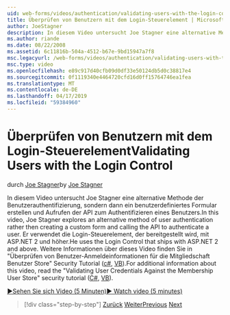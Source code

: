 ```yaml
---
uid: web-forms/videos/authentication/validating-users-with-the-login-control
title: Überprüfen von Benutzern mit dem Login-Steuerelement | Microsoft-Dokumentation
author: JoeStagner
description: In diesem Video untersucht Joe Stagner eine alternative Methode der Benutzerauthentifizierung, sondern dann ein benutzerdefiniertes Formular erstellen und Aufrufen der API zum Authentifizieren einer...
ms.author: riande
ms.date: 08/22/2008
ms.assetid: 6c11816b-504a-4512-b67e-9bd15947a7f8
msc.legacyurl: /web-forms/videos/authentication/validating-users-with-the-login-control
msc.type: video
ms.openlocfilehash: e89c917d40cfb09d0df33e50124db5d0c38817e4
ms.sourcegitcommit: 0f1119340e4464720cfd16d0ff15764746ea1fea
ms.translationtype: MT
ms.contentlocale: de-DE
ms.lasthandoff: 04/17/2019
ms.locfileid: "59384960"
---
```

# <a name="validating-users-with-the-login-control"></a><span data-ttu-id="746fe-103">Überprüfen von Benutzern mit dem Login-Steuerelement</span><span class="sxs-lookup"><span data-stu-id="746fe-103">Validating Users with the Login Control</span></span>

<span data-ttu-id="746fe-104">durch [Joe Stagner](https://github.com/JoeStagner)</span><span class="sxs-lookup"><span data-stu-id="746fe-104">by [Joe Stagner](https://github.com/JoeStagner)</span></span>

<span data-ttu-id="746fe-105">In diesem Video untersucht Joe Stagner eine alternative Methode der Benutzerauthentifizierung, sondern dann ein benutzerdefiniertes Formular erstellen und Aufrufen der API zum Authentifizieren eines Benutzers.</span><span class="sxs-lookup"><span data-stu-id="746fe-105">In this video, Joe Stagner explores an alternative method of user authentication rather then creating a custom form and calling the API to authenticate a user.</span></span> <span data-ttu-id="746fe-106">Er verwendet die Login-Steuerelement, der bereitgestellt wird, mit ASP.NET 2 und höher.</span><span class="sxs-lookup"><span data-stu-id="746fe-106">He uses the Login Control that ships with ASP.NET 2 and above.</span></span> <span data-ttu-id="746fe-107">Weitere Informationen über dieses Video finden Sie in "Überprüfen von Benutzer-Anmeldeinformationen für die Mitgliedschaft Benutzer Store" Security Tutorial ([c#](../../overview/older-versions-security/membership/validating-user-credentials-against-the-membership-user-store-cs.md), [VB](../../overview/older-versions-security/membership/validating-user-credentials-against-the-membership-user-store-vb.md)).</span><span class="sxs-lookup"><span data-stu-id="746fe-107">For additional information about this video, read the "Validating User Credentials Against the Membership User Store" security tutorial ([C#](../../overview/older-versions-security/membership/validating-user-credentials-against-the-membership-user-store-cs.md), [VB](../../overview/older-versions-security/membership/validating-user-credentials-against-the-membership-user-store-vb.md)).</span></span>

[<span data-ttu-id="746fe-108">&#9654;Sehen Sie sich Video (5 Minuten)</span><span class="sxs-lookup"><span data-stu-id="746fe-108">&#9654; Watch video (5 minutes)</span></span>](https://channel9.msdn.com/Blogs/ASP-NET-Site-Videos/validating-users-with-the-login-control)

> [!div class="step-by-step"]
> <span data-ttu-id="746fe-109">[Zurück](validating-users-manually.md)
> [Weiter](adding-users-to-your-membership-system.md)</span><span class="sxs-lookup"><span data-stu-id="746fe-109">[Previous](validating-users-manually.md)
[Next](adding-users-to-your-membership-system.md)</span></span>
